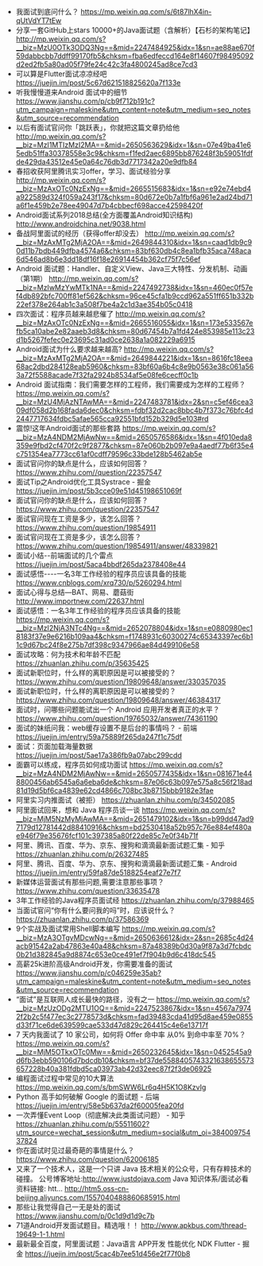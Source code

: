 - 我面试到底问什么？ https://mp.weixin.qq.com/s/6t87lhX4in-qUtVdYT7tEw
- 分享一套GitHub上stars 10000+的Java面试题（含解析）【石杉的架构笔记】 http://mp.weixin.qq.com/s?__biz=MzU0OTk3ODQ3Ng==&mid=2247484925&idx=1&sn=ae88ae670f59dabbcbb7ddff99170fb5&chksm=fba6edfeccd164e8f14607f98495092d2ed2fb5a80ad05f79fe24c42c3fa4800245ad8ce7cd3
- 可以算是Flutter面试凉凉经吧 https://juejin.im/post/5c67d621518825620a7f133e
- 听我慢慢道来Android 面试中的细节 https://www.jianshu.com/p/cb9f712b191c?utm_campaign=maleskine&utm_content=note&utm_medium=seo_notes&utm_source=recommendation
- 以后有面试官问你「跳跃表」，你就把这篇文章扔给他 http://mp.weixin.qq.com/s?__biz=MzI1MTIzMzI2MA==&mid=2650563629&idx=1&sn=07e49ba41e65edb51ffa30378558e3c9&chksm=f1fed2aec6895bb876248f3b59051fdfde429da43512e45e0a64c76db3d7717342a20e9dfb84
- 春招收获阿里腾讯实习offer，学习、面试经验分享 http://mp.weixin.qq.com/s?__biz=MzAxOTc0NzExNg==&mid=2665515683&idx=1&sn=e92e74ebd4a922589d324f059a243f17&chksm=80d672e0b7a1fbf6a961e2ad24bd71a6f1e459b2e78ee49047d7b4cbbecf698acce42598420f
- Android面试系列2018总结(全方面覆盖Android知识结构) http://www.androidchina.net/9038.html
- 备战阿里面试的经历（获得offer却没去） http://mp.weixin.qq.com/s?__biz=MzAxMTg2MjA2OA==&mid=2649844310&idx=1&sn=caad1db9c90d11b7bdb449dfba4574a6&chksm=83bf630db4c8ea1bfb35aca748aca6d546ad8b6e3dd18df16f18e26914454b362cf75f7c56ef
- Android 面试题：Handler、自定义View、Java三大特性、分发机制、动画（第1期） http://mp.weixin.qq.com/s?__biz=MzIwMzYwMTk1NA==&mid=2247492738&idx=1&sn=460ec0f57ef4db892bfc700ff81ef562&chksm=96ce45cfa1b9ccd962a551ff651b332b22ef378e264ab1c3a508f7be4a2c1d3ae354b05c0418
- 四次面试：程序员越来越悲催了 http://mp.weixin.qq.com/s?__biz=MzAxOTc0NzExNg==&mid=2665516055&idx=1&sn=173e533567efb5ca10abe2e82aaeb3d8&chksm=80d67454b7a1fd424e853985e113c23d1b5267fefec0e23695c31ad0ce2638a1a082229a6915
- Android面试为什么要求越来越高? http://mp.weixin.qq.com/s?__biz=MzAxMTg2MjA2OA==&mid=2649844221&idx=1&sn=8616fc18eea68ac2dbd284128eab5960&chksm=83bf60a6b4c8e9b0563e38c061a563a72f5588acade7f32fa2924b8534af5e08fe6cecff0c1b
- Android 面试指南：我们需要怎样的工程师，我们需要成为怎样的工程师？ https://mp.weixin.qq.com/s?__biz=MzU4MjAzNTAwMA==&mid=2247483781&idx=2&sn=c5ef46cea309df058d2b168fada6dec0&chksm=fdbf32d2cac8bbc4b7f373c76bfc4d2447717634fdbc5afae565cca92551bfd152b329d5e103#rd
- 震惊!这年Android面试的那些套路 https://mp.weixin.qq.com/s?__biz=MzA4NDM2MjAwNw==&mid=2650576586&idx=1&sn=4f010eda8359e9fbd2cf470f2c9f2877&chksm=87e060b2b097e9a4aedf77b6f35e4c751354ea7773cc61af0cdff79596c33bde128b5462ab5e
- 面试官问你的缺点是什么，应该如何回答？ https://www.zhihu.com//question/22357547
- 面试Tip之Android优化工具Systrace - 掘金 https://juejin.im/post/5b3cce09e51d45198651069f
- 面试官问你的缺点是什么，应该如何回答？ https://www.zhihu.com/question/22357547
- 面试官问现在工资是多少，该怎么回答？ https://www.zhihu.com/question/19854911
- 面试官问现在工资是多少，该怎么回答？ https://www.zhihu.com/question/19854911/answer/48339821
- 面试小结--前端面试的几个雷点 https://juejin.im/post/5aca4bbdf265da2378408e44
- 面试感悟----一名3年工作经验的程序员应该具备的技能 https://www.cnblogs.com/xrq730/p/5260294.html
- 面试心得与总结—BAT、网易、蘑菇街 http://www.importnew.com/22637.html
- 面试感悟：一名3年工作经验的程序员应该具备的技能 https://mp.weixin.qq.com/s?__biz=MzI2NjA3NTc4Ng==&mid=2652078804&idx=1&sn=e0880980ec18183f37e9e6216b109aa4&chksm=f1748931c60300274c65343397ec6b11c9d67bc24f8e275b7df398c9347966ae84d499106e58
- 面试攻略：何为技术和年龄不匹配 https://zhuanlan.zhihu.com/p/35635425
- 面试新职位时，什么样的离职原因是可以被接受的？ https://www.zhihu.com/question/19809648/answer/330357035
- 面试新职位时，什么样的离职原因是可以被接受的？ https://www.zhihu.com/question/19809648/answer/46384317
- 面试时，问哪些问题能试出一个 Android 应用开发者真正的水平？ https://www.zhihu.com/question/19765032/answer/74361190
- 面试的妹纸问我：web缓存设置不是后台的事情吗？ - 前端 https://juejin.im/entry/59a75889f265da247f1c75df
- 面试：页面加载海量数据 https://juejin.im/post/5ae17a386fb9a07abc299cdd
- 面霸可以练成，程序员如何成功面试 https://mp.weixin.qq.com/s?__biz=MzA4NDM2MjAwNw==&mid=2650577435&idx=1&sn=081671e448800456ab6545a6a6eba6de&chksm=87e06c63b097e575a8c56f218ad81d19d5bf6ca4839e62cd4866c708bc3b8715bbb9182e3fae
- 阿里实习内推面试（被拒） https://zhuanlan.zhihu.com/p/34502085
- 阿里面试回来，想和 Java 程序员谈一谈 https://mp.weixin.qq.com/s?__biz=MjM5NzMyMjAwMA==&mid=2651479102&idx=1&sn=b99dd47ad97179d12781442d88410916&chksm=bd2530418a52b957c76e884ef480ae946f79e35676fcf101c397385a80f22de85c7e0f34b71f
- 阿里、腾讯、百度、华为、京东、搜狗和滴滴最新面试题汇集 - 知乎 https://zhuanlan.zhihu.com/p/26327485
- 阿里、腾讯、百度、华为、京东、搜狗和滴滴最新面试题汇集 - Android https://juejin.im/entry/59fa87de5188254eaf27e7f7
- 新媒体运营面试有那些问题,需要注意那些事项？ https://www.zhihu.com/question/33635478
- 3年工作经验的Java程序员面试经 https://zhuanlan.zhihu.com/p/37988465
- 当面试官问“你有什么要问我的吗”时，应该说什么？ https://zhuanlan.zhihu.com/p/37586369
- 9个实战及面试常用Shell脚本编写 https://mp.weixin.qq.com/s?__biz=MzA3OTgyMDcwNg==&mid=2650636612&idx=2&sn=2685c4d24acb91542a2ab47863e40a48&chksm=87a48389b0d30a9f87a3d7fcbdc0b21d382845a9d8874c653e0ce491ef7f904b9d6c418dc545
- 高薪25k进阶高级Android开发，你需要准备的面试 https://www.jianshu.com/p/c046259e35ab?utm_campaign=maleskine&utm_content=note&utm_medium=seo_notes&utm_source=recommendation
- “面试”是互联网人成长最快的路径，没有之一 https://mp.weixin.qq.com/s?__biz=MzUzODg2MTU1OQ==&mid=2247523867&idx=1&sn=4567a79742f2b2c5f477ec3c2778573d&chksm=fad39483cda41d95d8ae459e0855d33f71ce6de639599cae533d47d829c264415c4e6e13717f
- 7 天内我面试了 10 家公司，如何将 Offer 命中率 从0% 到命中率至 70%？ https://mp.weixin.qq.com/s?__biz=MjM5OTkxOTc0Mw==&mid=2650232645&idx=1&sn=0452545a9d6fb3ebb590106d7bdcdb10&chksm=bf37de5588405743321638655573657228b40a381fdbd5ca03973ab42d32eec87f2f3de06925
- 编程面试过程中常见的10大算法 https://mp.weixin.qq.com/s/bmSWW6Lr6q4H5K1O8KzvIg
- Python 高手如何破解 Google 的面试题 - 后端 https://juejin.im/entry/58e5b637da2f60005fea20fd
- 一次弄懂Event Loop（彻底解决此类面试问题） - 知乎 https://zhuanlan.zhihu.com/p/55511602?utm_source=wechat_session&utm_medium=social&utm_oi=38400975437824
- 你在面试时见过最奇葩的事情是什么？ https://www.zhihu.com/question/62006185
- 又来了一个技术人，这是一个只讲 Java 技术相关的公众号，只有存粹技术的碰撞。 公号博客地址:http://www.justdojava.com Java 知识体系/面试必看 资料链接: htt... http://htm5.oss-cn-beijing.aliyuncs.com/1557040488860685915.html
- 那些让我觉得自己一无是处的面试 https://www.jianshu.com/p/0c1d9d1d9c7b
- 71道Android开发面试题目。精选哦！！ http://www.apkbus.com/thread-19649-1-1.html
- 最新最全百度，阿里面试题：Java语言 APP开发 性能优化 NDK Flutter - 掘金 https://juejin.im/post/5cac4b7ee51d456e2f77f0b8